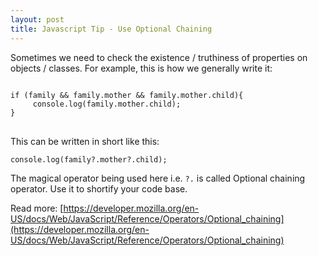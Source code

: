 ```yaml
---
layout: post
title: Javascript Tip - Use Optional Chaining
---
```


Sometimes we need to check the existence / truthiness of properties on objects / classes. For example, this is how we generally write it:

<pre>
<code>
if (family && family.mother && family.mother.child){
     console.log(family.mother.child);
}
</code>
</pre>


This can be written in short like this:

`console.log(family?.mother?.child);`

The magical operator being used here i.e. `?.` is called Optional chaining operator. Use it to shortify your code base.

Read more: [https://developer.mozilla.org/en-US/docs/Web/JavaScript/Reference/Operators/Optional_chaining](https://developer.mozilla.org/en-US/docs/Web/JavaScript/Reference/Operators/Optional_chaining)